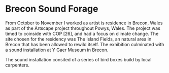 # Brecon Sound Forage

From October to November I worked as artist is residence in Brecon, Wales as part of the Artscape project throughout Powys, Wales. The project was timed to coinside with COP [26], and had a focus on climate change. The site chosen for the residency was The Island Fields, an natural area in Brecon that has been allowed to rewild itself. The exhibition culminated with a sound installation at Y Gaer Museum in Brecon.

The sound installation consited of a series of bird boxes build by local carpenters.

